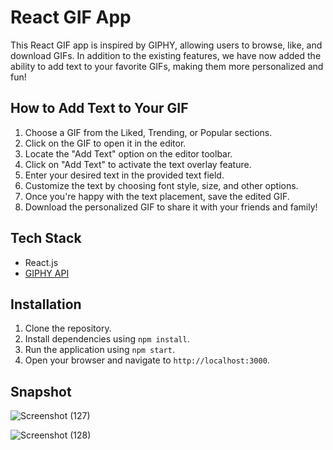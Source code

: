 # React GIF App

This React GIF app is inspired by GIPHY, allowing users to browse, like, and download GIFs. In addition to the existing features, we have now added the ability to add text to your favorite GIFs, making them more personalized and fun!

## How to Add Text to Your GIF

1. Choose a GIF from the Liked, Trending, or Popular sections.
2. Click on the GIF to open it in the editor.
3. Locate the "Add Text" option on the editor toolbar.
4. Click on "Add Text" to activate the text overlay feature.
5. Enter your desired text in the provided text field.
6. Customize the text by choosing font style, size, and other options.
7. Once you're happy with the text placement, save the edited GIF.
8. Download the personalized GIF to share it with your friends and family!

## Tech Stack

- React.js
- [GIPHY API](https://developers.giphy.com/)

## Installation

1. Clone the repository.
2. Install dependencies using `npm install`.
3. Run the application using `npm start`.
4. Open your browser and navigate to `http://localhost:3000`.

## Snapshot
![Screenshot (127)](https://github.com/SuyashOP-2/GIPHY/assets/104569186/54a66f85-f310-40cf-8eb3-1b55857654c0)

















![Screenshot (128)](https://github.com/SuyashOP-2/GIPHY/assets/104569186/d3cc75f6-96ec-461c-9fd5-20d332301405)



